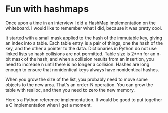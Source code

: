 Fun with hashmaps
=

Once upon a time in an interview I did a HashMap implementation on the whiteboard.
I would like to remember what I did, because it was pretty cool.

It started with a small mask applied to the hash of the immutable key, giving an index
into a table. Each table entry is a pair of things, one the hash of the key, and the other
a pointer to the data. Dictionaries in Python do not use linked lists so hash collisions
are not permitted. Table size is 2**n for an n-bit mask of the hash, and when a collision
results from an insertion, you need to increase n until there is no longer a collision.
Hashes are long enough to ensure that nonidentical keys always have nonidentical hashes.

When you grow the size of the list, you probably need to move some objects to the new
area. That's an order-N operation. You can grow the table with realloc, and then you
need to zero the new memory.

Here's a Python reference implementation. It would be good to put together a C
implementation when I get a moment.